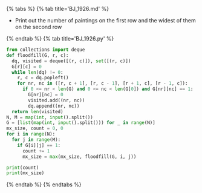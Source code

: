 {% tabs %}
{% tab title='BJ_1926.md' %}

* Print out the number of paintings on the first row and the widest of them on the second row

{% endtab %}
{% tab title='BJ_1926.py' %}

```py
from collections import deque
def floodfill(G, r, c):
  dq, visited = deque([(r, c)]), set([(r, c)])
  G[r][c] = 0
  while len(dq) != 0:
    r, c = dq.popleft()
    for nr, nc in ([r, c + 1], [r, c - 1], [r + 1, c], [r - 1, c]):
      if 0 <= nr < len(G) and 0 <= nc < len(G[0]) and G[nr][nc] == 1:
        G[nr][nc] = 0
        visited.add((nr, nc))
        dq.append((nr, nc))
  return len(visited)
N, M = map(int, input().split())
G = [list(map(int, input().split())) for _ in range(N)]
mx_size, count = 0, 0
for i in range(N):
  for j in range(M):
    if G[i][j] == 1:
      count += 1
      mx_size = max(mx_size, floodfill(G, i, j))

print(count)
print(mx_size)
```

{% endtab %}
{% endtabs %}